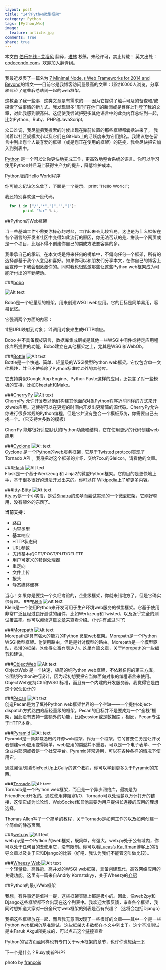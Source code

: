 ```yaml
---
layout: post
title: "14个Python微型框架"
category: Python
tags: [Python,Web]
image:
  feature: article.jpg
comments: True
share: true
---
```




本文由 [伯乐在线 - 艾凌风](http://www.jobbole.com/members/hanxiaomax) 翻译，[进林](http://www.jobbole.com/members/8zjl8) 校稿。未经许可，禁止转载！
英文出处：[codecondo.com](http://codecondo.com/14-minimal-web-frameworks-for-python/)。欢迎加入翻译组。

---------------------------------


我最近发表了一篇名为 [7 Minimal Node.js Web Frameworks for 2014 and Beyond](http://codecondo.com/7-minimal-node-js-web-frameworks/)的博文——目前它是我博客访问量最高的文章：超过10000人浏览，分享和评论了这些我总结到一起的web框架。

这教会了我一些事，这类文章是有需求的——因为它提供了触手可及的备查和/或探索了做事情的新方式。我发现很多“周刊”在他们的新闻或是博客上刊登了我的文章，对此我感到很高兴。这促使我尝试把更多其他语言中的此类内容总结到一起，比如Python、Ruby、PHP和JavaScript。



众口难调，我尽量把我搜索的时候出现在靠前位置的那些框架都囊括进来了， 我试着以社区规模大小以及它们在GitHub上的活跃度来为它们排名。我建议您在留言中列出您个人最喜爱的框架（或是您正在使用的框架）的链接，我会尽快把它加入到列表中。


[Python](http://www.python.org/) 是一个可以让你更快地完成工作，更高效地整合系统的语言。你可以学习使用Python并且马上获得生产力的提升，降低维护成本。


Python版的Hello World程序



你可能忘记该怎么做了，下面是一个提示。 print "Hello World!";

我还特别喜欢这一段代码，
```python
  for i in ["/","*","|","","|"]:
        print "%sr" % i,
```


##Python的Web框架

当一些基础工作不需要你操心的时候，工作起来会比较容易，这也是为什么框架在各个语言的开发者社区中变得如此流行的原因，你无法否认的是，拼装一个网页或是一个项目，比起不得不创建你自己的类或方法要容易的多。


我秉承自己的承诺，在本文或是将来任何的榜单中，不偏向任何一个框架，所有的选择都基于我个人意见和喜好。如果你可以和朋友们分享本文，在你自己的博客上面宣传一下我会很感激你的。同时我也很感激那些让这些Python web框架成为可能所付出的辛勤劳动。

###[bobo](http://bobo.digicool.com/en/latest/index.html)

![Alt text](/images/python-frame/1.jpg)  

Bobo是一个轻量级的框架，用来创建WSGI web应用。它的目标是简单易用，容易记忆。

它强调两个方面的内容：

1)把URL映射到对象； 
2)调用对象来生成HTTP响应。

Bobo 并不具备模板语言，数据库集成层或是其他一些WSGI中间件或特定应用程序库所提供的功能。Bobo建立在其他框架之上，尤其是WSGI和WebOb。

###[Bottle](http://bottlepy.org/docs/dev/)
![Alt text](/images/python-frame/2.jpg)  
Bottle是一个快速、简单、轻量级的WSGI微型Python web框架。它仅包含单一文件模块，并且不依赖除了Python标准库以外的其他库。

它支持类似Google App Engine、Python Paste这样的应用，还包含了对一些模板的支持，比如Cheetah和Mako。

###[CherryPy](http://www.cherrypy.org/)
![Alt text](/images/python-frame/3.jpg)  
CherryPy 允许开发者以他们构建其他面向对象Python程序近乎同样的方式来开发web应用。这使得可以在更短的时间内开发出更精简的源代码。CherryPy允许你进行很多常规的Python编程，但是它并没有整合一个模板系统，你需要自己去找一个。（它支持大多数的模板）

CherrPy 能够很好适应默认的Python功能和结构，它在使用更少的代码创建web应用

###[Cyclone](http://cyclone.io/)
![Alt text](/images/python-frame/4.jpg)  
Cyclone 是一个Python的web服务框架，它基于Twisted protocol实现了Tornado API 。我将把对这个框架的介绍，交给7co.的Gleicon，请看他的文章。

###[Flask](http://flask.pocoo.org/)
![Alt text](/images/python-frame/5.jpg)  
Flask是一个基于Werkzeug 和 Jinja2的微型Python框架。它的目的是更快地上手，基于很多很好的想法开发出来的。你可以在 Wikipedia上了解更多内容。

###[Itty-Bitty](https://github.com/toastdriven/itty/)
![Alt text](/images/python-frame/6.jpg)  
itty.py是一个小实验，是受[Sinatra](http://www.sinatrarb.com/intro-zh.html)的影响而尝试实现的一个微型框架，它刚好够用，没有额外的东西了。

**当前支持**：

- 路由
- 内容类型
- 基本响应
- HTTP状态码
- URL参数
- 支持基本的GET/POST/PUT/DELETE
- 用户可定义的错误处理器
- 重定向
- 文件上传
- 报头
- 静态媒体储存

当心！如果你是要找一个久经考验的，企业级框架，你就来错地方了。但是它确实很有趣。 
###[Klein](http://klein.readthedocs.org/en/latest/)
![Alt text](/images/python-frame/7.jpg)  
Klein是一个使用Python来开发可用于生产环境web服务的微型框架。它基于使用非常广泛且经过良好测试的组件，比如Werkzeug和Twisted，以及近乎完全的测试覆盖率。你可以阅读[这篇文章](http://dreid.org/programming/2012/03/28/klein-a-twisted.web-microframework/)来查看介绍。（也许有点过时了）

###[Morepath](http://morepath.readthedocs.org/en/latest/)
![Alt text](/images/python-frame/8.jpg)  
Morepath是具有强大的能力的Python 微型web框架。Morepath是一个Python WSGI微型框架。他使用路由，但是是针对模型的路由。Morepath是一个模型驱动，灵活的框架，这使得它富有表达力。这里有篇[文章](http://blog.startifact.com/posts/on-the-morepath.html)，关于Morepath的一些细节和建议。

###[ObjectWeb](https://github.com/aisola/ObjectWeb)
![Alt text](/images/python-frame/9.jpg)  
ObjectWeb 是一个快速，极简的纯Python web框架，不依赖任何的第三方库。它围绕Python进行设计，因为起初想要把它当做面向对象的编程语言来使用。ObjectWeb支持CGI和WSGI标准，而且有一个内建的开发服务器。我觉得它是由这个[家伙](http://abram.isola.mn/)设计的

###[Pecan](http://pecanpy.org/)
![Alt text](/images/python-frame/10.jpg)  
创造Pecan是为了填补Python web框架世界的一个空缺——一个提供object-dispatch方式路由的超轻量级的框架。Pecan的目标并不是要成为一个“全栈”框架，因此没有支持一些额外的功能，比如session或是数据库 。相反，Pecan专注于HTTP本身。

###[Pyramid](http://www.pylonsproject.org/)
![Alt text](/images/python-frame/11.jpg)  
Pyramid是一款非常通用的开源web框架。作为一个框架，它的首要任务是让开发者创建web应用变得简单。web应用的类型并不重要，可以是一个电子表单、一个企业内部网或者是一个社交平台。Pyramid非常通用，可以在各种各样的情况下使用它。


通过阅读/观看SixFeetUp上Caliy的这个[教程](http://www.sixfeetup.com/blog/intro-to-the-python-framework-pyramid-and-a-sample-app)，你可以学到更多关于Pyramid的东西。

###[Tornado](http://www.tornadoweb.org/en/stable/)
![Alt text](/images/python-frame/12.jpg)  
Tornado是一个Python web框架，而且是一个异步网络库，最初是为 FriendFeed开发的。通过使用非阻塞I/O，Tornado可以处理数以万计打开的链接，这使它成为长轮询、WebSocket和其他需要为用户提供长连接的应用的理想选择。

Thomas Allen写了一个简单的[教程](http://oinksoft.com/blog/view/3/)，关于Tornado是如何工作的以及如何创建一个简单的静态页面。

###[web.py](http://webpy.org/)
![Alt text](/images/python-frame/13.jpg)  
web.py是一个Python 的web框架，既简单，有强大。web.py处于公有域内，你可以处于任何目的去使用它，没有限制。你可以看[Lucas’s Kauffman](http://cloud101.eu/blog/2012/04/24/python-for-the-web-with-webpy/)博客上的指导文章以及关于它和Django的比较（好吧，我认为我们不能管这叫做比较）。

###[Wheezy Web](http://pythonhosted.org/wheezy.web/)
![Alt text](/images/python-frame/14.jpg)  
一个轻量级、高性能、高并发的WSGI web框架，具备创建现代，高效网络应用的关键功能。这里有一篇来自Andriy Kornatskyy，关于Wheezy的[介绍](http://mindref.blogspot.com/2012/10/wheezy-web-introduction.html)


##Python的最小Web框架

我想，有件事还是值得一提，这些框架实际上都是极小的。因此，像web2py和Django这些框架都不会出现在这个列表中。我欢迎大家反馈，审查各个框架，我同时想知道大家对一份全尺寸web框架的列表是否有兴趣？（这将会包括Django）


我把这些框架放在一起，而且我无意间发现了一些很好的文章——其中一个是一些Python web框架的基准测试，这些框架大多数都在本文中列出了。这个基准测试是由Faruk Akgul所完成的，可以点击这个[链接](http://faruk.akgul.org/blog/python-web-frameworks-benchmark/)查看


Python的官方页面同样也有专门关于web框架的章节，也许你也想[读一下](https://wiki.python.org/moin/WebFrameworks)

下一个是什么？Ruby或者PHP? 

photo by [francois](http://www.flickr.com/photos/frenchy/)
